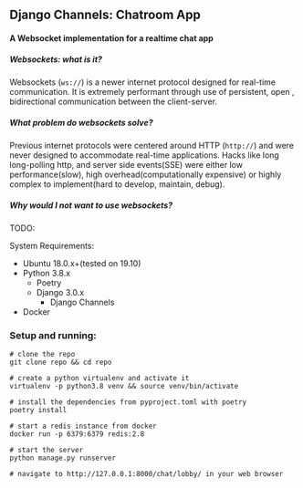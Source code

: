 ## Django Channels: Chatroom App
####  A Websocket implementation for a realtime chat app

##### Websockets: what is it?

Websockets (`ws://`) is a newer internet protocol designed for real-time
 communication. It is extremely performant through use of persistent, open
 , bidirectional communication between the client-server.

##### What problem do websockets solve?

Previous internet protocols were centered around HTTP (`http://`) and were never
designed to accommodate real-time applications.  Hacks like long long-polling
http, and server side events(SSE) were either low performance(slow), high
 overhead(computationally expensive) or highly complex to implement(hard to
  develop, maintain, debug).

##### Why would I not want to use websockets?
TODO:


System Requirements:

- Ubuntu 18.0.x+(tested on 19.10)
- Python 3.8.x
    - Poetry
    - Django 3.0.x
        - Django Channels
- Docker


### Setup and running:

```
# clone the repo
git clone repo && cd repo

# create a python virtualenv and activate it
virtualenv -p python3.8 venv && source venv/bin/activate

# install the dependencies from pyproject.toml with poetry
poetry install

# start a redis instance from docker
docker run -p 6379:6379 redis:2.8

# start the server
python manage.py runserver

# navigate to http://127.0.0.1:8000/chat/lobby/ in your web browser
```
